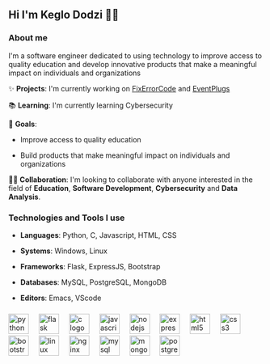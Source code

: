 ## Hi I'm Keglo Dodzi 👋🏿

### About me

I'm a software engineer dedicated to using technology to improve access to quality education and develop innovative products that make a meaningful impact on individuals and organizations

✨ **Projects**: I'm currently working on [FixErrorCode](https://github.com/keglostephane/fixerrcode) and [EventPlugs](https://github.com/keglostephane/eventplugs)

📚 **Learning**: I'm currently learning Cybersecurity

🎯 **Goals**:

-   Improve access to quality education
    
-   Build products that make meaningful impact on individuals and organizations
    

 🤝🏻 **Collaboration**: I'm looking to collaborate with anyone interested in the field of **Education**, **Software Development**, **Cybersecurity** and **Data Analysis**.

### Technologies and Tools I use

-   **Languages**: Python, C, Javascript, HTML, CSS
    
-   **Systems**: Windows, Linux
    
-   **Frameworks**: Flask, ExpressJS, Bootstrap
    
-   **Databases**: MySQL, PostgreSQL, MongoDB
    
-   **Editors**: Emacs, VScode
###

<div align="left">
  <img src="https://skillicons.dev/icons?i=py" height="40" alt="python logo"  />
  <img width="12" />
  <img src="https://skillicons.dev/icons?i=flask" height="40" alt="flask logo"  />
  <img width="12" />
  <img src="https://skillicons.dev/icons?i=c" height="40" alt="c logo"  />
  <img width="12" />
  <img src="https://skillicons.dev/icons?i=js" height="40" alt="javascript logo"  />
  <img width="12" />
  <img src="https://cdn.jsdelivr.net/gh/devicons/devicon/icons/nodejs/nodejs-original.svg" height="40" alt="nodejs logo"  />
  <img width="12" />
  <img src="https://cdn.jsdelivr.net/gh/devicons/devicon/icons/express/express-original.svg" height="40" alt="express logo"  />
  <img width="12" />
  <img src="https://skillicons.dev/icons?i=html" height="40" alt="html5 logo"  />
  <img width="12" />
  <img src="https://skillicons.dev/icons?i=css" height="40" alt="css3 logo"  />
  <img width="12" />
  <img src="https://skillicons.dev/icons?i=bootstrap" height="40" alt="bootstrap logo"  />
  <img width="12" />
  <img src="https://skillicons.dev/icons?i=linux" height="40" alt="linux logo"  />
  <img width="12" />
  <img src="https://cdn.jsdelivr.net/gh/devicons/devicon/icons/nginx/nginx-original.svg" height="40" alt="nginx logo"  />
  <img width="12" />
  <img src="https://cdn.jsdelivr.net/gh/devicons/devicon/icons/mysql/mysql-original.svg" height="40" alt="mysql logo"  />
  <img width="12" />
  <img src="https://cdn.jsdelivr.net/gh/devicons/devicon/icons/mongodb/mongodb-original.svg" height="40" alt="mongodb logo"  />
  <img width="12" />
  <img src="https://cdn.jsdelivr.net/gh/devicons/devicon/icons/postgresql/postgresql-original.svg" height="40" alt="postgresql logo"  />
</div>

###
